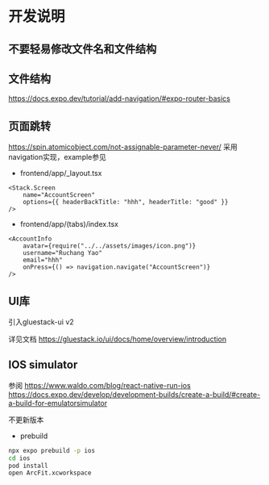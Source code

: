 # 开发说明

## 不要轻易修改文件名和文件结构

## 文件结构

https://docs.expo.dev/tutorial/add-navigation/#expo-router-basics

## 页面跳转

https://spin.atomicobject.com/not-assignable-parameter-never/
采用navigation实现，example参见
- frontend/app/_layout.tsx 
```tsx
<Stack.Screen
    name="AccountScreen"
    options={{ headerBackTitle: "hhh", headerTitle: "good" }}
/>
```
- frontend/app/(tabs)/index.tsx
```tsx
<AccountInfo
    avatar={require("../../assets/images/icon.png")}
    username="Ruchang Yao"
    email="hhh"
    onPress={() => navigation.navigate("AccountScreen")}
/>
```

## UI库

引入gluestack-ui v2

详见文档
https://gluestack.io/ui/docs/home/overview/introduction

## IOS simulator

参阅
https://www.waldo.com/blog/react-native-run-ios
https://docs.expo.dev/develop/development-builds/create-a-build/#create-a-build-for-emulatorsimulator

不更新版本

- prebuild

```bash
npx expo prebuild -p ios
cd ios
pod install
open ArcFit.xcworkspace
```